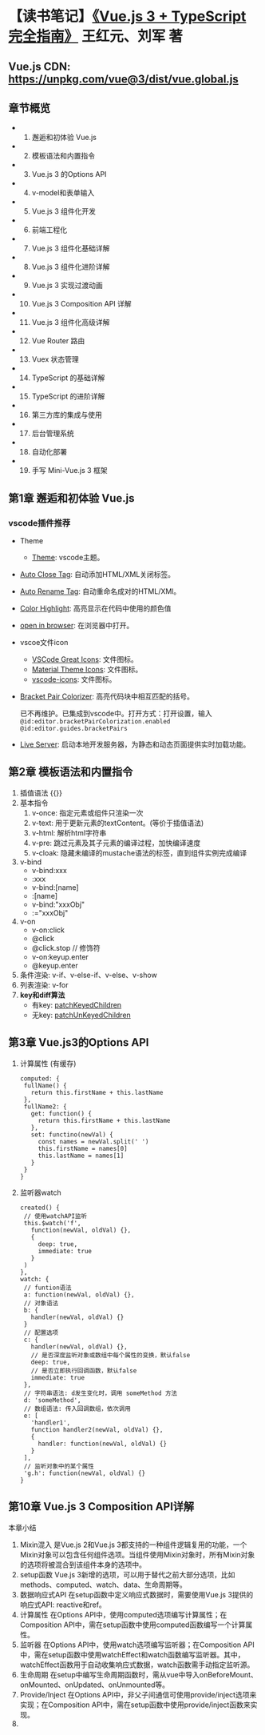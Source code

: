 # 【读书笔记】[《Vue.js 3 + TypeScript 完全指南》](https://book.douban.com/subject/36560742/) 王红元、刘军 著

## Vue.js CDN: https://unpkg.com/vue@3/dist/vue.global.js

## 章节概览

- 1. 邂逅和初体验 Vue.js
- 2. 模板语法和内置指令
- 3. Vue.js 3 的Options API
- 4. v-model和表单输入
- 5. Vue.js 3 组件化开发
- 6. 前端工程化
- 7. Vue.js 3 组件化基础详解
- 8. Vue.js 3 组件化进阶详解
- 9. Vue.js 3 实现过渡动画
- 10. Vue.js 3 Composition API 详解
- 11. Vue.js 3 组件化高级详解
- 12. Vue Router 路由
- 13. Vuex 状态管理
- 14. TypeScript 的基础详解
- 15. TypeScript 的进阶详解
- 16. 第三方库的集成与使用
- 17. 后台管理系统
- 18. 自动化部署
- 19. 手写 Mini-Vue.js 3 框架

## 第1章 邂逅和初体验 Vue.js

### vscode插件推荐

- Theme
  - [Theme](https://marketplace.visualstudio.com/items?itemName=tal7aouy.theme): vscode主题。
- [Auto Close Tag](https://marketplace.visualstudio.com/items?itemName=formulahendry.auto-close-tag): 自动添加HTML/XML关闭标签。
- [Auto Rename Tag](https://marketplace.visualstudio.com/items?itemName=formulahendry.auto-rename-tag): 自动重命名成对的HTML/XMl。
- [Color Highlight](https://marketplace.visualstudio.com/items?itemName=naumovs.color-highlight): 高亮显示在代码中使用的颜色值
- [open in browser](https://marketplace.visualstudio.com/items?itemName=techer.open-in-browser): 在浏览器中打开。
- vscoe文件icon

  - [VSCode Great Icons](https://marketplace.visualstudio.com/items?itemName=emmanuelbeziat.vscode-great-icons): 文件图标。
  - [Material Theme Icons](https://marketplace.visualstudio.com/items?itemName=Equinusocio.vsc-material-theme-icons): 文件图标。
  - [vscode-icons](https://marketplace.visualstudio.com/items?itemName=vscode-icons-team.vscode-icons): 文件图标。

- [Bracket Pair Colorizer](https://marketplace.visualstudio.com/items?itemName=CoenraadS.bracket-pair-colorizer-2): 高亮代码块中相互匹配的括号。

  已不再维护。已集成到vscode中。打开方式：打开设置，输入 `@id:editor.bracketPairColorization.enabled @id:editor.guides.bracketPairs`

- [Live Server](https://marketplace.visualstudio.com/items?itemName=ritwickdey.LiveServer): 启动本地开发服务器，为静态和动态页面提供实时加载功能。

## 第2章 模板语法和内置指令

1. 插值语法 {{}}
2. 基本指令
   1. v-once: 指定元素或组件只渲染一次
   2. v-text: 用于更新元素的textContent。(等价于插值语法)
   3. v-html: 解析html字符串
   4. v-pre: 跳过元素及其子元素的编译过程，加快编译速度
   5. v-cloak: 隐藏未编译的mustache语法的标签，直到组件实例完成编译
3. v-bind
   - v-bind:xxx
   - :xxx
   - v-bind:[name]
   - :[name]
   - v-bind:"xxxObj"
   - :="xxxObj"
4. v-on
   - v-on:click
   - @click
   - @click.stop // 修饰符
   - v-on:keyup.enter
   - @keyup.enter
5. 条件渲染: v-if、v-else-if、v-else、v-show
6. 列表渲染: v-for
7. **key和diff算法**
   - 有key: [patchKeyedChildren](https://github.com/vuejs/core/blob/main/packages/runtime-core/src/renderer.ts)
   - 无key: [patchUnKeyedChildren](https://github.com/vuejs/core/blob/main/packages/runtime-core/src/renderer.ts)

## 第3章 Vue.js3的Options API

1. 计算属性 (有缓存)
   ```
   computed: {
    fullName() {
      return this.firstName + this.lastName
    },
    fullName2: {
      get: function() {
        return this.firstName + this.lastName
      },
      set: functino(newVal) {
        const names = newVal.split(' ')
        this.firstName = names[0]
        this.lastName = names[1]
      }
    }
   }
   ```
2. 监听器watch

   ```
   created() {
    // 使用watchAPI监听
    this.$watch('f',
      function(newVal, oldVal) {},
      {
        deep: true,
        immediate: true
      }
    )
   },
   watch: {
    // funtion语法
    a: function(newVal, oldVal) {},
    // 对象语法
    b: {
      handler(newVal, oldVal) {}
    }
    // 配置选项
    c: {
      handler(newVal, oldVal) {},
      // 是否深度监听对象或数组中每个属性的变换，默认false
      deep: true,
      // 是否立即执行回调函数，默认false
      immediate: true
    },
    // 字符串语法: d发生变化时，调用 someMethod 方法
    d: 'someMethod',
    // 数组语法: 传入回调数组，依次调用
    e: [
      'handler1',
      function handler2(newVal, oldVal) {},
      {
        handler: function(newVal, oldVal) {}
      }
    ],
    // 监听对象中的某个属性
    'g.h': function(newVal, oldVal) {}
   }
   ```

## 第10章 Vue.js 3 Composition API详解

本章小结

1. Mixin混入
   是Vue.js 2和Vue.js 3都支持的一种组件逻辑复用的功能，一个Mixin对象可以包含任何组件选项。当组件使用Mixin对象时，所有Mixin对象的选项将被混合到该组件本身的选项中。
2. setup函数
   Vue.js 3新增的选项，可以用于替代之前大部分选项，比如 methods、computed、watch、data、生命周期等。
3. 数据响应式API
   在setup函数中定义响应式数据时，需要使用Vue.js 3提供的响应式API: reactive和ref。
4. 计算属性
   在Options API中，使用computed选项编写计算属性；在Composition API中，需在setup函数中使用computed函数编写一个计算属性。
5. 监听器
   在Options API中，使用watch选项编写监听器；在Composition API中，需在setup函数中使用watchEffect和watch函数编写监听器。其中，watchEffect函数用于自动收集响应式数据，watch函数需手动指定监听源。
6. 生命周期
   在setup中编写生命周期函数时，需从vue中导入onBeforeMount、onMounted、onUpdated、onUnmounted等。
7. Provide/Inject
   在Options API中，非父子间通信可使用provide/inject选项来实现；在Composition API中，需在setup函数中使用provide/inject函数来实现。
8. <script setup>语法
   在Vue.js 3中，除了可在setup函数中使用Composition API，还可以使用<script setup>语法糖，在script顶层编写setup相关的代码。

## 第11章 Vue.js 3 组件化高级详解

本章小结

1. render函数
   Vue.js 3支持在render函数中用jsx语法编写页面
2. 自定义指令
   使用directive方法注册全局指令，在组件中用directives选择注册局部指令。
3. teleport组件
   teleport为Vue.js 3内置组件，使用to属性，可将组件挂载到id='app'之外的元素上。
4. Vue.js 3 插件
   插件可以向Vue.js 3全局添加一些功能。如：全局方法、属性、指令、mixin和组件等。插件支持对象类型(必须有一个install函数)和函数类型
5. nextTick的实现原理
   nextTick可将回调推迟到下一个DOM更新周期之后执行。nextTick内部用Promise包裹回调函数，将回调函数加入微任务队列中。
